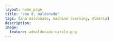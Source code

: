 ```yaml
---
layout: home_page
title: "ana d. maldonado"
tags: [ana maldonado, machine learning, Almeria]
description: 
image:
  feature: admaldonado-circle.png
---
```


<!--- 
### Positions
---
- PhD/PostDoc positions in Probabilistic Machine Learning: 

  * Email me if you are interested

- If interested in an (online) intership with me, just drop me an email! 
--->
<!--- 
### News
---

- [April 2022] I've invited to give a course about Probabilistic Programming and Variational Inference at the [Nordic Probabilisitc AI Summer School](https://probabilistic.ai/), Helsinki, 13-17 June, 2022. 

- [January 2022] One paper accepted at **AISTATS 2022**!!: 

    Luis A. Ortega, Rafael Cabañas, Andres R. Masegosa. Diversity and Generalization in Neural Network Ensembles. [arXiv:2110.13786](https://arxiv.org/abs/2110.13786).


- [December 2021] [Video recording](https://neurips.cc/Conferences/2021/ScheduleMultitrack?event=21872#wse-detail-29638) of my **invited talk** at the **NeurIPS 2021 Workshop** Your Model is Wrong: 
Robustness and misspecification in probabilistic modeling: 

- [September 2021] One paper accepted at **NeurIPS 2021**!!: 
    
    Chebyshev-Cantelli PAC-Bayes-Bennett Inequality for the Weighted Majority Vote. [arXiv:2106.13624](https://arxiv.org/abs/2106.13624).


- [August 2021] I have started my **new position** as Associate Professor at [Aalborg University (Copenhagen Campus)](https://www.cph.aau.dk/)!! . 

- [July 2021] I've been **invited** to give a talk at the **NeurIPS 2021 Workshop** [Your Model is Wrong: 
Robustness and misspecification in probabilistic modeling](https://sites.google.com/view/robustbayes-neurips21/home). 

- [June 2021] I got a **new position as Associate Professor** at [Aalborg University (Copenhagen Campus)](https://www.cph.aau.dk/)!! 

- [February 2021] I have an open **PhD position** in collaboration with the [University of Deusto](https://www.deusto.es/cs/Satellite/deusto/en/university-deusto?cambioidioma=si) (Spain). Details [here](https://groups.google.com/g/ml-news/c/6owpsqm4GHI?pli=1).

- [Februray 2021] I have been **invited** to give a talk at the [Artificial Intelligence Research Group Talks (Computer Laboratory)](http://talks.cam.ac.uk/talk/index/156022) at the University of Cambridge. [Talk]() 

- [Januray 2021] Our overview paper about probabilistic models and deep neural networks has been accepted in [Entropy](https://www.mdpi.com/1099-4300/23/1/117).

- [December 2020] We are looking for a **two year post-doc** to work at the intersection of probabilistic graphical models and deep learning. 

- [November 2020] One paper about variational inference over nonstationary data streams accepted in [Mathematics](https://www.mdpi.com/2227-7390/8/11/1942).


- [October 2020] A new pre-print version of our [overview paper](https://arxiv.org/abs/1908.03442) about probabilistic models and deep neural networks. 

- [September 2020] Two papers accepted at [NeurIPS 2020](https://neurips.cc/) about [model misspecification](https://papers.nips.cc/paper/2020/hash/3ac48664b7886cf4e4ab4aba7e6b6bc9-Abstract.html)
and [weighted majority voting](https://papers.nips.cc/paper/2020/hash/386854131f58a556343e056f03626e00-Abstract.html).

- [September 2020] One paper about our probabilistic programming langage [InferPy](https://inferpy.readthedocs.io/) accepted at [Neurocomputing](https://www.sciencedirect.com/science/article/pii/S092523122031328X). 

- [June 2020] I'm very happy to have received a [national research grant](https://www.ciencia.gob.es/stfls/MICINN/Ministerio/FICHEROS/PRP_PID_2019.pdf) from the Spanish 
Ministry of Science and Innovation. This grant is for a research project for developing explainable machine learning methods using a probabilistic approach.

- [February 2020] One paper about the analysis of concept drift in the financial sector accepted at [Intelligent Data Analysis](https://content.iospress.com/articles/intelligent-data-analysis/ida194515).

--->
